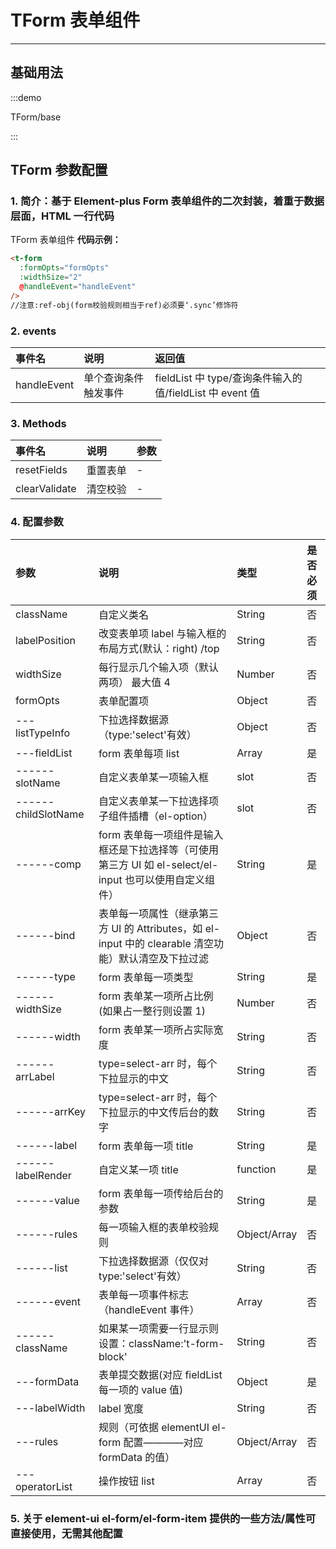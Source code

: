 # TForm 表单组件

---

## 基础用法

:::demo

TForm/base

:::

## TForm 参数配置

### 1. 简介：基于 Element-plus Form 表单组件的二次封装，着重于数据层面，HTML 一行代码

TForm 表单组件 **代码示例：**

```html
<t-form
  :formOpts="formOpts"
  :widthSize="2"
  @handleEvent="handleEvent"
/>
//注意:ref-obj(form校验规则相当于ref)必须要‘.sync’修饰符
```

### 2. events

| 事件名 | 说明 | 返回值 |
| :-- | :-- | :-- |
| handleEvent | 单个查询条件触发事件 | fieldList 中 type/查询条件输入的值/fieldList 中 event 值 |

### 3. Methods

| 事件名        | 说明     | 参数 |
| :------------ | :------- | :--- |
| resetFields   | 重置表单 | -    |
| clearValidate | 清空校验 | -    |

### 4. 配置参数

| 参数 | 说明 | 类型 | 是否必须 |
| :-- | :-- | :-- | :-- |
| className | 自定义类名 | String | 否 |
| labelPosition | 改变表单项 label 与输入框的布局方式(默认：right) /top | String | 否 |
| widthSize | 每行显示几个输入项（默认两项） 最大值 4 | Number | 否 |
| formOpts | 表单配置项 | Object | 否 |
| ---listTypeInfo | 下拉选择数据源（type:'select'有效） | Object | 否 |
| ---fieldList | form 表单每项 list | Array | 是 |
| ------slotName | 自定义表单某一项输入框 | slot | 否 |
| ------childSlotName | 自定义表单某一下拉选择项子组件插槽（el-option） | slot | 否 |
| ------comp | form 表单每一项组件是输入框还是下拉选择等（可使用第三方 UI 如 el-select/el-input 也可以使用自定义组件） | String | 是 |
| ------bind | 表单每一项属性（继承第三方 UI 的 Attributes，如 el-input 中的 clearable 清空功能）默认清空及下拉过滤 | Object | 否 |
| ------type | form 表单每一项类型 | String | 是 |
| ------widthSize | form 表单某一项所占比例(如果占一整行则设置 1) | Number | 否 |
| ------width | form 表单某一项所占实际宽度 | String | 否 |
| ------arrLabel | type=select-arr 时，每个下拉显示的中文 | String | 否 |
| ------arrKey | type=select-arr 时，每个下拉显示的中文传后台的数字 | String | 否 |
| ------label | form 表单每一项 title | String | 是 |
| ------labelRender | 自定义某一项 title | function | 是 |
| ------value | form 表单每一项传给后台的参数 | String | 是 |
| ------rules | 每一项输入框的表单校验规则 | Object/Array | 否 |
| ------list | 下拉选择数据源（仅仅对 type:'select'有效） | String | 否 |
| ------event | 表单每一项事件标志（handleEvent 事件） | Array | 否 |
| ------className | 如果某一项需要一行显示则设置：className:'t-form-block' | String | 否 |
| ---formData | 表单提交数据(对应 fieldList 每一项的 value 值) | Object | 是 |
| ---labelWidth | label 宽度 | String | 否 |
| ---rules | 规则（可依据 elementUI el-form 配置————对应 formData 的值） | Object/Array | 否 |
| ---operatorList | 操作按钮 list | Array | 否 |

### 5. 关于 element-ui el-form/el-form-item 提供的一些方法/属性可直接使用，无需其他配置
